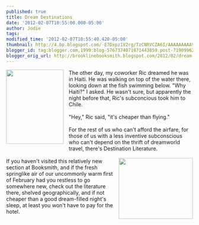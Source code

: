```yaml
---
published: true
title: Dream Destinations
date: '2012-02-07T10:55:00.000-05:00'
author: Jodie
tags: 
modified_time: '2012-02-07T10:55:40.420-05:00'
thumbnail: http://4.bp.blogspot.com/-E7Dxpz1V2rg/TzCNRVCZA6I/AAAAAAAAAVE/wpSaCUT30wQ/s72-c/untitled.png
blogger_id: tag:blogger.com,1999:blog-5767374071871443859.post-7190996233494652964
blogger_orig_url: http://brooklinebooksmith.blogspot.com/2012/02/dream-destinations.html
---
```


<a href="http://4.bp.blogspot.com/-E7Dxpz1V2rg/TzCNRVCZA6I/AAAAAAAAAVE/wpSaCUT30wQ/s1600/untitled.png" imageanchor="1" style="clear: left; float: left; margin-bottom: 1em; margin-right: 1em;"><img border="0" height="200" src="http://4.bp.blogspot.com/-E7Dxpz1V2rg/TzCNRVCZA6I/AAAAAAAAAVE/wpSaCUT30wQ/s200/untitled.png" width="155" /></a>The other day, my coworker Ric dreamed he was in Haiti. He was walking on top of the water there, looking down at the fish swimming below. "Why Haiti?" I asked. He wasn't sure, but apparently the night before that, Ric's subconcious took him to Chile.<br /><br />"Hey," Ric said,&nbsp;"it's cheaper than flying."<br /><br />For the rest of us who can't afford the airfare, for those of us with a less inventive subconscious who can't depend on the thrift of&nbsp;dreamworld travel, there's Destination Literature.<br /><br /><a href="http://4.bp.blogspot.com/-JKZcVKVLnF8/Ty6p1MLgeqI/AAAAAAAAAU8/zPkYfAyG8ZU/s1600/mauritius.jpg" imageanchor="1" style="clear: right; float: right; margin-bottom: 1em; margin-left: 1em;"><img border="0" height="164" src="http://4.bp.blogspot.com/-JKZcVKVLnF8/Ty6p1MLgeqI/AAAAAAAAAU8/zPkYfAyG8ZU/s200/mauritius.jpg" width="200" /></a>If you haven't visited this relatively new section at Booksmith, and if the fresh springlike air of our uncommonly warm first of February&nbsp;had you restless to go somewhere new, check out the literature there, shelved geographically, and if not cheaper than a good dream-filled night's sleep, at least you won't have to pay for the hotel.<br /><br />